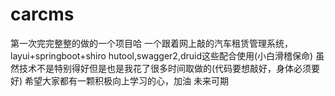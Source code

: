 # carcms
第一次完完整整的做的一个项目哈
一个跟着网上敲的汽车租赁管理系统，layui+springboot+shiro
hutool,swagger2,druid这些配合使用(小白滑稽保命)
虽然技术不是特别得好但是也是我花了很多时间取做的(代码要想敲好，身体必须要好)
希望大家都有一颗积极向上学习的心，加油
未来可期
